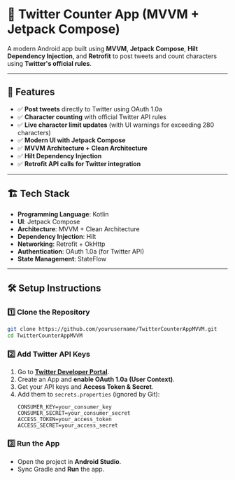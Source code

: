 # 📱 Twitter Counter App (MVVM + Jetpack Compose)

A modern Android app built using **MVVM**, **Jetpack Compose**, **Hilt Dependency Injection**, and **Retrofit** to post tweets and count characters using **Twitter's official rules**.

---

## 🚀 Features

- ✅ **Post tweets** directly to Twitter using OAuth 1.0a
- ✅ **Character counting** with official Twitter API rules
- ✅ **Live character limit updates** (with UI warnings for exceeding 280 characters)
- ✅ **Modern UI with Jetpack Compose**
- ✅ **MVVM Architecture + Clean Architecture**
- ✅ **Hilt Dependency Injection**
- ✅ **Retrofit API calls for Twitter integration**

---

## 🏗️ Tech Stack

- **Programming Language**: Kotlin
- **UI**: Jetpack Compose
- **Architecture**: MVVM + Clean Architecture
- **Dependency Injection**: Hilt
- **Networking**: Retrofit + OkHttp
- **Authentication**: OAuth 1.0a (for Twitter API)
- **State Management**: StateFlow

---

## 🛠️ Setup Instructions

### 1️⃣ Clone the Repository

```sh
git clone https://github.com/yourusername/TwitterCounterAppMVVM.git
cd TwitterCounterAppMVVM
```

### 2️⃣ Add Twitter API Keys

1. Go to **[Twitter Developer Portal](https://developer.twitter.com/)**.
2. Create an App and **enable OAuth 1.0a (User Context)**.
3. Get your API keys and **Access Token & Secret**.
4. Add them to `secrets.properties` (ignored by Git):
   ```properties
   CONSUMER_KEY=your_consumer_key
   CONSUMER_SECRET=your_consumer_secret
   ACCESS_TOKEN=your_access_token
   ACCESS_SECRET=your_access_secret
   ```

### 3️⃣ Run the App

- Open the project in **Android Studio**.
- Sync Gradle and **Run** the app.
